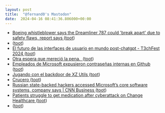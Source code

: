 ```yaml
---
layout: post
title:  "@fernand0's Mastodon"
date:  2024-04-16 08:41:36.806000+00:00
---
```

*  [Boeing whistleblower says the Dreamliner 787 could 'break apart' due to safety flaws, report says  ](https://www.nbcnews.com/news/us-news/boeing-whistleblower-says-dreamliner-787-break-apart-due-safety-flaws-rcna14713) ([toot](https://mastodon.social/@fernand0/112280003988957831))
*  [ ](https://mastodon.social/users/fernand0/statuses/112279238709797048/activity) ([toot](https://mastodon.social/users/fernand0/statuses/112279238709797048/activity))
*  [El futuro de las interfaces de usuario en mundo post-chatgpt - T3chFest 2024 ](https://www.youtube.com/watch?v=Bv2_SMUgi0s&amp%3Bfeature=youtu.b) ([toot](https://mastodon.social/@fernand0/112278390976296300))
*  [Otra espera que mereció la pena.  ](https://avecesunafoto.wordpress.com/2024/04/15/otra-espera-que-merecio-la-pena) ([toot](https://mastodon.social/@fernand0/112278240823778695))
*  [Empleados de Microsoft expusieron contraseñas internas en Github ](https://unaaldia.hispasec.com/2024/04/empleados-de-microsoft-expusieron-contrasenas-internas-en-github.htm) ([toot](https://mastodon.social/@fernand0/112276396852860586))
*  [Jugando con el backdoor de XZ Utils ](https://www.hackplayers.com/2024/04/jugando-con-el-backdoor-de-xz-utils.htm) ([toot](https://mastodon.social/@fernand0/112276090749921396))
*  [Crucero ](https://www.flickr.com/photos/fernand0/53624853708) ([toot](https://mastodon.social/@fernand0/112276012950123446))
*  [Russian state-backed hackers accessed Microsoft’s core software systems, company says \| CNN Business  ](https://edition.cnn.com/2024/03/08/tech/microsoft-russia-hack/index.html) ([toot](https://mastodon.social/@fernand0/112275878870856658))
*  [Patients struggle to get medication after cyberattack on Change Healthcare ](https://www.nbcnews.com/health/health-care/cyberattack-change-healthcare-patients-struggle-get-medication-rcna14184) ([toot](https://mastodon.social/@fernand0/112275735409118561))
*  [ ](https://mastodon.social/@javierarmentia) ([toot](https://mastodon.social/@fernand0/112275545993071371))
